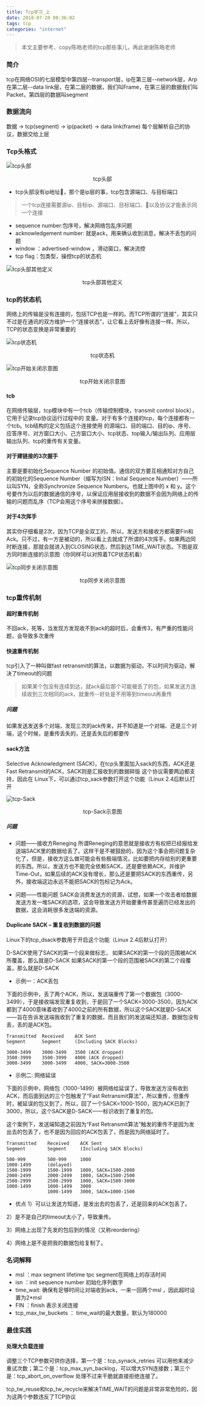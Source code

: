 ```yaml
---
title: Tcp学习_上
date: 2018-07-20 08:36:02
tags: tcp
categories: "internet"
---
```


> 本文主要参考、copy陈皓老师的tcp那些事儿，再此谢谢陈皓老师


### 简介
tcp在网络OSI的七层模型中第四层--transport层，ip在第三层--network层，Arp在第二层--data link层，在第二层的数据，我们叫Frame，在第三层的数据我们叫Packet，第四层的数据叫segment

### 数据流向
数据 -> tcp(segment) -> ip(packet) -> data link(frame) 
每个层解析自己的协议，数据交给上层


### Tcp头格式
![tcp头部](/images/tcp/tcp-header01.png)

<center>tcp头部</center>

* tcp头部没有ip地址，那个是ip层的事，tcp包含源端口、与目标端口

> 一个tcp连接需要源ip、目标ip、源端口、目标端口、以及协议才能表示同一个连接
* sequence number:包序号，解决网络包乱序问题
* acknowledgement number: 就是ack，用来确认收到消息，解决不丢包的问题
* window ：advertised-window ，滑动窗口，解决流控
* tcp flag：包类型，操控tcp的状态机

![tcp头部其他定义](/images/tcp/tcp-header02.png)
<center>tcp头部其他定义</center>

### tcp的状态机
网络上的传输是没有连接的，包括TCP也是一样的。而TCP所谓的“连接”，其实只不过是在通讯的双方维护一个“连接状态”，让它看上去好像有连接一样。所以，TCP的状态变换是非常重要的

![tcp状态机](/images/tcp/tcp-fsm.png)
<center>tcp状态机</center>

![tcp开始关闭示意图](/images/tcp/tcp-open-close.jpg)
<center>tcp开始关闭示意图</center>


#### tcb
在网络传输层，tcp模块中有一个tcb（传输控制模块，transmit control block），它用于记录tcp协议运行过程中的 变量。对于有多个连接的tcp，每个连接都有一个tcb。tcb结构的定义包括这个连接使用 的源端口、目的端口、目的ip、序号、应答序号、对方窗口大小、己方窗口大小、tcp状态、top输入/输出队列、应用层输出队列、tcp的重传有关变量。


#### 对于建链接的3次握手
主要是要初始化Sequence Number 的初始值。通信的双方要互相通知对方自己的初始化的Sequence Number（缩写为ISN：Inital Sequence Number）——所以叫SYN，全称Synchronize Sequence Numbers。也就上图中的 x 和 y。这个号要作为以后的数据通信的序号，以保证应用层接收到的数据不会因为网络上的传输的问题而乱序（TCP会用这个序号来拼接数据）。
#### 对于4次挥手
其实你仔细看是2次，因为TCP是全双工的，所以，发送方和接收方都需要Fin和Ack。只不过，有一方是被动的，所以看上去就成了所谓的4次挥手。如果两边同时断连接，那就会就进入到CLOSING状态，然后到达TIME_WAIT状态。下图是双方同时断连接的示意图（你同样可以对照着TCP状态机看）

![tcp同步关闭示意图](/images/tcp/tcp-closesimul.png)
<center>tcp同步关闭示意图</center>



### tcp重传机制
#### 超时重传机制
不回ack，死等，当发现方发现收不到ack的超时后，会重传3，有严重的性能问题，会导致多次重传

#### 快速重传机制
tcp引入了一种叫做fast retransmit的算法，以数据为驱动，不以时间为驱动，解决了timeout的问题
> 如果某个包没有连续到达，就ack最后那个可能被丢了的包，如果发送方连续收到三次相同的ack，就重传--好处是不用等到timeout再重传

##### 问题
如果发送发送多个对端，发现三次的ack传来，并不知道是一个对端、还是三个对端，这个时候，是重传丢失的，还是丢失后的都要传

#### sack方法
Selective Acknowledgment (SACK)，在tcp头里面加入sack的东西，ACK还是Fast Retransmit的ACK，SACK则是汇报收到的数据碎版
这个协议需要两边都支持，因此在 Linux下，可以通过tcp_sack参数打开这个功能（Linux 2.4后默认打开

![tcp-Sack](/images/tcp/tcp-sack_example.jpg)
<center>tcp-Sack示意图</center>

##### 问题
* 问题——接收方Reneging
所谓Reneging的意思就是接收方有权把已经报给发送端SACK里的数据给丢了。这样干是不被鼓励的，因为这个事会把问题复杂化了，但是，接收方这么做可能会有些极端情况，比如要把内存给别的更重要的东西。所以，发送方也不能完全依赖SACK，还是要依赖ACK，并维护Time-Out，如果后续的ACK没有增长，那么还是要把SACK的东西重传，另外，接收端这边永远不能把SACK的包标记为Ack。

* 问题——性能问题
SACK会消费发送方的资源，试想，如果一个攻击者给数据发送方发一堆SACK的选项，这会导致发送方开始要重传甚至遍历已经发出的数据，这会消耗很多发送端的资源。

#### Duplicate SACK – 重复收到数据的问题
Linux下的tcp_dsack参数用于开启这个功能（Linux 2.4后默认打开）

D-SACK使用了SACK的第一个段来做标志，
如果SACK的第一个段的范围被ACK所覆盖，那么就是D-SACK
如果SACK的第一个段的范围被SACK的第二个段覆盖，那么就是D-SACK

* 示例一：ACK丢包

下面的示例中，丢了两个ACK，所以，发送端重传了第一个数据包（3000-3499），于是接收端发现重复收到，于是回了一个SACK=3000-3500，因为ACK都到了4000意味着收到了4000之前的所有数据，所以这个SACK就是D-SACK——旨在告诉发送端我收到了重复的数据，而且我们的发送端还知道，数据包没有丢，丢的是ACK包。

```
Transmitted  Received    ACK Sent
Segment      Segment     (Including SACK Blocks)
 
3000-3499    3000-3499   3500 (ACK dropped)
3500-3999    3500-3999   4000 (ACK dropped)
3000-3499    3000-3499   4000, SACK=3000-3500
```


* 示例二: 网络延误

下面的示例中，网络包（1000-1499）被网络给延误了，导致发送方没有收到ACK，而后面到达的三个包触发了“Fast Retransmit算法”，所以重传，但重传时，被延误的包又到了，所以，回了一个SACK=1000-1500，因为ACK已到了3000，所以，这个SACK是D-SACK——标识收到了重复的包。

这个案例下，发送端知道之前因为“Fast Retransmit算法”触发的重传不是因为发出去的包丢了，也不是因为回应的ACK包丢了，而是因为网络延时了。

```
Transmitted    Received    ACK Sent
Segment        Segment     (Including SACK Blocks)
 
500-999        500-999     1000
1000-1499      (delayed)
1500-1999      1500-1999   1000, SACK=1500-2000
2000-2499      2000-2499   1000, SACK=1500-2500
2500-2999      2500-2999   1000, SACK=1500-3000
1000-1499      1000-1499   3000
               1000-1499   3000, SACK=1000-1500
```

* 优点
1）可以让发送方知道，是发出去的包丢了，还是回来的ACK包丢了。

2）是不是自己的timeout太小了，导致重传。

3）网络上出现了先发的包后到的情况（又称reordering）

4）网络上是不是把我的数据包给复制了。



### 名词解释
* msl ：max segment lifetime    tpc segment在网络上的存活时间
* isn ：init sequence number    初始化序列数字
* time_wait: 确保有足够时间让对端收到ack，一来一回两个msl ，因此超时设置为2*msl
* FIN ：finish 表示关闭连接
* tcp_max_tw_buckets ： time_wait的最大数量，默认为180000



### 最佳实践
#### 处理大负载连接
调整三个TCP参数可供你选择，第一个是：tcp_synack_retries 可以用他来减少重试次数；第二个是：tcp_max_syn_backlog，可以增大SYN连接数；第三个是：tcp_abort_on_overflow 处理不过来干脆就直接拒绝连接了。

tcp_tw_reuse和tcp_tw_recycle来解决TIME_WAIT的问题是非常非常危险的，因为这两个参数违反了TCP协议
